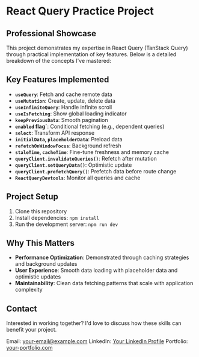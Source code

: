 # React Query Practice Project

## Professional Showcase

This project demonstrates my expertise in React Query (TanStack Query) through practical implementation of key features. Below is a detailed breakdown of the concepts I've mastered:

## Key Features Implemented

- **`useQuery`**: Fetch and cache remote data
- **`useMutation`**: Create, update, delete data
- **`useInfiniteQuery`**: Handle infinite scroll
- **`useIsFetching`**: Show global loading indicator
- **`keepPreviousData`**: Smooth pagination
- **`enabled` flag`**: Conditional fetching (e.g., dependent queries)
- **`select`**: Transform API response
- **`initialData`, `placeholderData`**: Preload data
- **`refetchOnWindowFocus`**: Background refresh
- **`staleTime`, `cacheTime`**: Fine-tune freshness and memory cache
- **`queryClient.invalidateQueries()`**: Refetch after mutation
- **`queryClient.setQueryData()`**: Optimistic update
- **`queryClient.prefetchQuery()`**: Prefetch data before route change
- **`ReactQueryDevtools`**: Monitor all queries and cache

## Project Setup

1. Clone this repository
2. Install dependencies: `npm install`
3. Run the development server: `npm run dev`

## Why This Matters

- **Performance Optimization**: Demonstrated through caching strategies and background updates
- **User Experience**: Smooth data loading with placeholder data and optimistic updates
- **Maintainability**: Clean data fetching patterns that scale with application complexity

## Contact

Interested in working together? I'd love to discuss how these skills can benefit your project.

Email: [your-email@example.com](mailto:your-email@example.com)
LinkedIn: [Your LinkedIn Profile](https://linkedin.com/in/your-profile)
Portfolio: [your-portfolio.com](https://your-portfolio.com)
